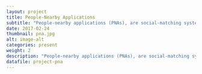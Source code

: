 ```yaml
---
layout: project
title: People-Nearby Applications
subtitle: "People-nearby applications (PNAs), are social-matching systems that allow users to connect with strangers in real time and around the world based on geographical location. This project aims to explore how PNAs benifit users in terms of social and cultural capital."
date: 2017-02-24
thumbnail: pna.jpg
alt: image-alt
categories: present
weight: 2
description: "People-nearby applications (PNAs), are social-matching systems that allow users to connect with strangers in real time and around the world based on geographical location. This project aims to explore how PNAs benifit users in terms of social and cultural capital."
datafile: project-pna
---
```

